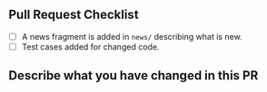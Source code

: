 ## Pull Request Checklist

- [ ] A news fragment is added in `news/` describing what is new.
- [ ] Test cases added for changed code.

## Describe what you have changed in this PR
